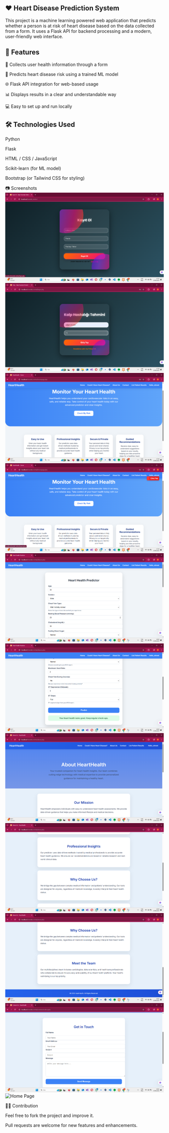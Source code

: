 ## ❤️ Heart Disease Prediction System

This project is a machine learning powered web application that predicts whether a person is at risk of heart disease based on the data collected from a form. It uses a Flask API for backend processing and a modern, user-friendly web interface.

## 🚀 Features

📝 Collects user health information through a form

🤖 Predicts heart disease risk using a trained ML model

🌐 Flask API integration for web-based usage

📊 Displays results in a clear and understandable way

💻 Easy to set up and run locally

## 🛠 Technologies Used

Python

Flask

HTML / CSS / JavaScript

Scikit-learn (for ML model)

Bootstrap (or Tailwind CSS for styling)

📷 Screenshots
![Home Page](https://github.com/AhmetFarukTUNC/Heart-disease-detection/blob/main/Ekran%20g%C3%B6r%C3%BCnt%C3%BCs%C3%BC%202025-08-19%20175800.png)  
![Home Page](https://github.com/AhmetFarukTUNC/Heart-disease-detection/blob/main/Ekran%20g%C3%B6r%C3%BCnt%C3%BCs%C3%BC%202025-08-19%20175830.png)  
![Home Page](https://github.com/AhmetFarukTUNC/Heart-disease-detection/blob/main/Ekran%20g%C3%B6r%C3%BCnt%C3%BCs%C3%BC%202025-08-19%20175929.png)  
![Home Page](https://github.com/AhmetFarukTUNC/Heart-disease-detection/blob/main/Ekran%20g%C3%B6r%C3%BCnt%C3%BCs%C3%BC%202025-08-19%20175942.png)  
![Home Page](https://github.com/AhmetFarukTUNC/Heart-disease-detection/blob/main/Ekran%20g%C3%B6r%C3%BCnt%C3%BCs%C3%BC%202025-08-19%20180022.png)  
![Home Page](https://github.com/AhmetFarukTUNC/Heart-disease-detection/blob/main/Ekran%20g%C3%B6r%C3%BCnt%C3%BCs%C3%BC%202025-08-19%20180035.png)  
![Home Page](https://github.com/AhmetFarukTUNC/Heart-disease-detection/blob/main/Ekran%20g%C3%B6r%C3%BCnt%C3%BCs%C3%BC%202025-08-19%20180051.png)  
![Home Page](https://github.com/AhmetFarukTUNC/Heart-disease-detection/blob/main/Ekran%20g%C3%B6r%C3%BCnt%C3%BCs%C3%BC%202025-08-19%20180103.png)  
![Home Page](https://github.com/AhmetFarukTUNC/Heart-disease-detection/blob/main/Ekran%20g%C3%B6r%C3%BCnt%C3%BCs%C3%BC%202025-08-19%20180116.png)  
![Home Page](https://github.com/AhmetFarukTUNC/Heart-disease-detection/blob/main/Ekran%20g%C3%B6r%C3%BCnt%C3%BCs%C3%BC%202025-08-19%20180132.png)  
![Home Page](images/home.png)  


👨‍💻 Contribution

Feel free to fork the project and improve it.

Pull requests are welcome for new features and enhancements.
